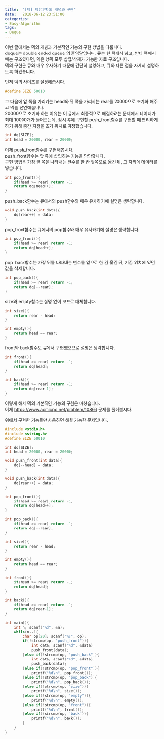 ```yaml
---
title:  "[덱] 덱(디큐)의 개념과 구현"
date:   2018-06-12 23:51:00
categories:
- Easy-Algorithm
tags:
- Deque
---
```


이번 글에서는 덱의 개념과 기본적인 기능의 구현 방법을 다룹니다.<br>
deque는 double ended queue 의 줄임말입니다. 큐는 한 쪽에서 넣고, 반대 쪽에서 빼는 구조였다면, 덱은 양쪽 모두 삽입/삭제가 가능한 자료 구조입니다.<br>
덱의 구현은 큐와 매우 유사하기 때문에 간단히 설명하고, 큐와 다른 점을 자세히 설명하도록 하겠습니다.<br>

먼저 덱의 사이즈를 설정해줍시다.
```cpp
#define SIZE 50010
```

그 다음에 앞 쪽을 가리키는 head와 뒤 쪽을 가리키는 rear를 20000으로 초기화 해주고 덱을 선언해줍니다.<br>
20000으로 초기화 하는 이유는 이 글에서 최종적으로 해결하려는 문제에서 데이터가 최대 10000개가 들어오는데, 잠시 후에 구현할 push_front함수를 구현할 때 편리하게 하기 위해 중간 지점을 초기 위치로 지정했습니다.<br>
```cpp
int dq[SIZE];
int head = 20000, rear = 20000;
```

이제  push_front함수를 구현해봅시다.<br>
push_front함수는 앞 쪽에 삽입하는 기능을 담당합니다.<br>
구현 방법은 가장 앞 쪽을 나타내는 변수를 한 칸 앞쪽으로 옮긴 뒤, 그 자리에 데이터를 넣습니다.
```cpp
int pop_front(){
    if(head >= rear) return -1;
    return dq[head++];
}
```

push_back함수는 큐에서의 push함수와 매우 유사하기에 설명은 생략합니다.
```cpp
void push_back(int data){
    dq[rear++] = data;
}
```

pop_front함수는 큐에서의 pop함수와 매우 유사하기에 설명은 생략합니다.
```cpp
int pop_front(){
    if(head >= rear) return -1;
    return dq[head++];
}
```

pop_back함수는 가장 뒤를 나타내는 변수를 앞으로 한 칸 옮긴 뒤, 기존 위치에 있던 값을 삭제합니다.
```cpp
int pop_back(){
    if(head >= rear) return -1;
    return dq[--rear];
}
```

size와 empty함수는 설명 없이 코드로 대체합니다.
```cpp
int size(){
    return rear - head;
}

int empty(){
    return head == rear;
}
```

front와 back함수도 큐에서 구현했으므로 설명은 생략합니다.
```cpp
int front(){
    if(head >= rear) return -1;
    return dq[head];
}

int back(){
    if(head >= rear) return -1;
    return dq[rear-1];
}
```

이렇게 해서 덱의 기본적인 기능의 구현은 마쳤습니다.<br>
이제 https://www.acmicpc.net/problem/10866 문제를 풀어봅시다.

위에서 구현한 기능들만 사용하면 해결 가능한 문제입니다.
```cpp
#include <stdio.h>
#include <string.h>
#define SIZE 50010

int dq[SIZE];
int head = 20000, rear = 20000;

void push_front(int data){
    dq[--head] = data;
}

void push_back(int data){
    dq[rear++] = data;
}

int pop_front(){
    if(head >= rear) return -1;
    return dq[head++];
}

int pop_back(){
    if(head >= rear) return -1;
    return dq[--rear];
}

int size(){
    return rear - head;
}

int empty(){
    return head == rear;
}

int front(){
    if(head >= rear) return -1;
    return dq[head];
}

int back(){
    if(head >= rear) return -1;
    return dq[rear-1];
}

int main(){
    int n; scanf("%d", &n);
    while(n--){
        char op[20]; scanf("%s", op);
        if(!strcmp(op, "push_front")){
            int data; scanf("%d", &data);
            push_front(data);
        }else if(!strcmp(op, "push_back")){
            int data; scanf("%d", &data);
            push_back(data);
        }else if(!strcmp(op, "pop_front")){
            printf("%d\n", pop_front());
        }else if(!strcmp(op, "pop_back")){
            printf("%d\n", pop_back());
        }else if(!strcmp(op, "size")){
            printf("%d\n", size());
        }else if(!strcmp(op, "empty")){
            printf("%d\n", empty());
        }else if(!strcmp(op, "front")){
            printf("%d\n", front());
        }else if(!strcmp(op, "back")){
            printf("%d\n", back());
        }
    }
}
```
